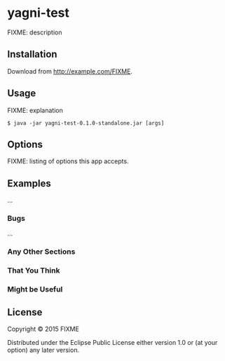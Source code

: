 # yagni-test

FIXME: description

## Installation

Download from http://example.com/FIXME.

## Usage

FIXME: explanation

    $ java -jar yagni-test-0.1.0-standalone.jar [args]

## Options

FIXME: listing of options this app accepts.

## Examples

...

### Bugs

...

### Any Other Sections
### That You Think
### Might be Useful

## License

Copyright © 2015 FIXME

Distributed under the Eclipse Public License either version 1.0 or (at
your option) any later version.
